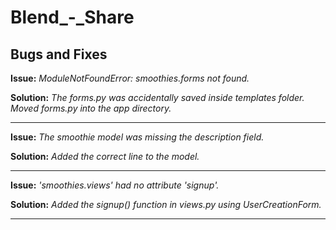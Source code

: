 # Blend_-_Share

## Bugs and Fixes

**Issue:** *ModuleNotFoundError: smoothies.forms not found.*

**Solution:** *The forms.py was accidentally saved inside templates folder. Moved forms.py into the app directory.*

---

**Issue:** *The smoothie model was missing the description field.*

**Solution:** *Added the correct line to the model.*

---

**Issue:** *'smoothies.views' had no attribute 'signup'.*

**Solution:** *Added the signup() function in views.py using UserCreationForm.*

---
